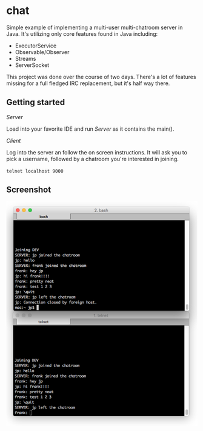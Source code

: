 # chat

Simple example of implementing a multi-user multi-chatroom server in Java. It's utilizing only core features found in Java including:
- ExecutorService
- Observable/Observer
- Streams
- ServerSocket

This project was done over the course of two days. There's a lot of features missing for a full fledged IRC replacement, but it's half way there.

## Getting started

*Server*

Load into your favorite IDE and run *Server* as it contains the main().

*Client*

Log into the server an follow the on screen instructions. It will ask you to pick a username, followed by a chatroom you're interested in joining.

`telnet localhost 9000`

## Screenshot

![](img/shot1.png)

